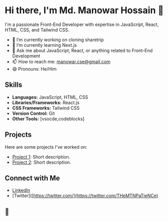 # Hi there, I'm Md. Manowar Hossain 👋

I'm a passionate Front-End Developer with expertise in JavaScript, React, HTML, CSS, and Tailwind CSS.

- 🔭 I’m currently working on cloning sharetrip
- 🌱 I’m currently learning Next.js
- 💬 Ask me about JavaScript, React, or anything related to Front-End Development
- 📫 How to reach me: manowar.cse@gmail.com
- 😄 Pronouns: He/Him

## Skills

- **Languages:** JavaScript, HTML, CSS
- **Libraries/Frameworks:** React.js
- **CSS Frameworks:** Tailwind CSS
- **Version Control:** Git
- **Other Tools:** [vsocde,codeblocks]

## Projects

Here are some projects I've worked on:

- [Project 1](link-to-project-1): Short description.
- [Project 2](link-to-project-2): Short description.

## Connect with Me

- [LinkedIn](https://www.linkedin.com/in/manowar-cse)
- [Twitter]([https://twitter.com/](https://twitter.com/THeMTNPaTieNCe)


## 🚀

